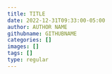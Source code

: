 ```yaml
---
title: TITLE
date: 2022-12-31T09:33:00-05:00
author: AUTHOR NAME
githubname: GITHUBNAME
categories: []
images: []
tags: []
type: regular
---
```

